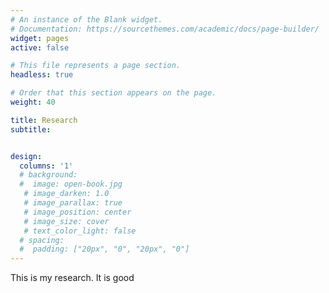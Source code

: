 ```yaml
---
# An instance of the Blank widget.
# Documentation: https://sourcethemes.com/academic/docs/page-builder/
widget: pages
active: false

# This file represents a page section.
headless: true

# Order that this section appears on the page.
weight: 40

title: Research
subtitle:


design:
  columns: '1'
  # background:
  #  image: open-book.jpg
   # image_darken: 1.0
   # image_parallax: true
   # image_position: center
   # image_size: cover
   # text_color_light: false
  # spacing:
  #  padding: ["20px", "0", "20px", "0"]
---
```


This is my research. It is good
